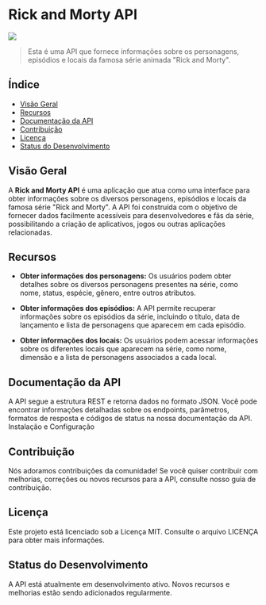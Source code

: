 # Rick and Morty API
<img src="http://img.shields.io/static/v1?label=STATUS&message=EM%20DESENVOLVIMENTO&color=GREEN&style=for-the-badge"/>

> Esta é uma API que fornece informações sobre os personagens, episódios e locais da famosa série animada "Rick and Morty".

## Índice

- [Visão Geral](#visão-geral)
- [Recursos](#recursos)
- [Documentação da API](#documentação-da-api)
- [Contribuição](#contribuição)
- [Licença](#licença)
- [Status do Desenvolvimento](#status-do-desenvolvimento)


## Visão Geral

A **Rick and Morty API** é uma aplicação que atua como uma interface para obter informações sobre os diversos personagens, episódios e locais da famosa série "Rick and Morty". A API foi construída com o objetivo de fornecer dados facilmente acessíveis para desenvolvedores e fãs da série, possibilitando a criação de aplicativos, jogos ou outras aplicações relacionadas.

## Recursos

- **Obter informações dos personagens:** Os usuários podem obter detalhes sobre os diversos personagens presentes na série, como nome, status, espécie, gênero, entre outros atributos.

- **Obter informações dos episódios:** A API permite recuperar informações sobre os episódios da série, incluindo o título, data de lançamento e lista de personagens que aparecem em cada episódio.

- **Obter informações dos locais:** Os usuários podem acessar informações sobre os diferentes locais que aparecem na série, como nome, dimensão e a lista de personagens associados a cada local.

## Documentação da API

A API segue a estrutura REST e retorna dados no formato JSON. Você pode encontrar informações detalhadas sobre os endpoints, parâmetros, formatos de resposta e códigos de status na nossa documentação da API.
Instalação e Configuração

## Contribuição

Nós adoramos contribuições da comunidade! Se você quiser contribuir com melhorias, correções ou novos recursos para a API, consulte nosso guia de contribuição.

## Licença

Este projeto está licenciado sob a Licença MIT. Consulte o arquivo LICENÇA para obter mais informações.


## Status do Desenvolvimento

A API está atualmente em desenvolvimento ativo. Novos recursos e melhorias estão sendo adicionados regularmente.







